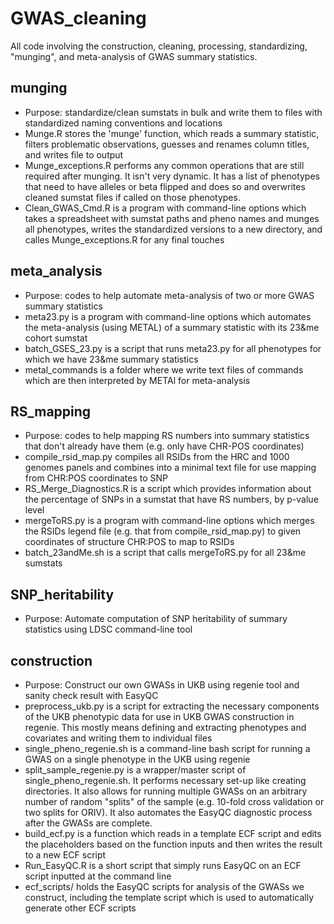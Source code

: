 # GWAS_cleaning
All code involving the construction, cleaning, processing, standardizing, "munging", and meta-analysis of GWAS summary statistics.

  ## munging
  - Purpose: standardize/clean sumstats in bulk and write them to files with standardized naming conventions and locations
  - Munge.R stores the 'munge' function, which reads a summary statistic, filters problematic observations, guesses and renames column titles, and writes file to output
  - Munge_exceptions.R performs any common operations that are still required after munging. It isn't very dynamic. It has a list of phenotypes that need to have alleles or beta flipped and does so and overwrites cleaned sumstat files if called on those phenotypes.
  - Clean_GWAS_Cmd.R is a program with command-line options which takes a spreadsheet with sumstat paths and pheno names and munges all phenotypes, writes the standardized versions to a new directory, and calles Munge_exceptions.R for any final touches

  ## meta_analysis
  - Purpose: codes to help automate meta-analysis of two or more GWAS summary statistics
  - meta23.py is a program with command-line options which automates the meta-analysis (using METAL) of a summary statistic with its 23&me cohort sumstat
  - batch_GSES_23.py is a script that runs meta23.py for all phenotypes for which we have 23&me summary statistics
  - metal_commands is a folder where we write text files of commands which are then interpreted by METAl for meta-analysis

  ## RS_mapping
  - Purpose: codes to help mapping RS numbers into summary statistics that don't already have them (e.g. only have CHR-POS coordinates)
  - compile_rsid_map.py compiles all RSIDs from the HRC and 1000 genomes panels and combines into a minimal text file for use mapping from CHR:POS coordinates to SNP
  - RS_Merge_Diagnostics.R is a script which provides information about the percentage of SNPs in a sumstat that have RS numbers, by p-value level
  - mergeToRS.py is a program with command-line options which merges the RSIDs legend file (e.g. that from compile_rsid_map.py) to given coordinates of structure CHR:POS to map to RSIDs
  - batch_23andMe.sh is a script that calls mergeToRS.py for all 23&me sumstats
  
  ## SNP_heritability
  - Purpose: Automate computation of SNP heritability of summary statistics using LDSC command-line tool
  
  ## construction
  - Purpose: Construct our own GWASs in UKB using regenie tool and sanity check result with EasyQC
  - preprocess_ukb.py is a script for extracting the necessary components of the UKB phenotypic data for use in UKB GWAS construction in regenie. This mostly means defining and extracting phenotypes and covariates and writing them to individual files
  - single_pheno_regenie.sh is a command-line bash script for running a GWAS on a single phenotype in the UKB using regenie
  - split_sample_regenie.py is a wrapper/master script of single_pheno_regenie.sh. It performs necessary set-up like creating directories. It also allows for running multiple GWASs on an arbitrary number of random "splits" of the sample (e.g. 10-fold cross validation or two splits for ORIV). It also automates the EasyQC diagnostic process after the GWASs are complete.
  - build_ecf.py is a function which reads in a template ECF script and edits the placeholders based on the function inputs and then writes the result to a new ECF script
  - Run_EasyQC.R is a short script that simply runs EasyQC on an ECF script inputted at the command line
  - ecf_scripts/ holds the EasyQC scripts for analysis of the GWASs we construct, including the template script which is used to automatically generate other ECF scripts
